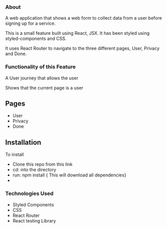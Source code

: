 ### About

A web application that shows a web form to collect data from a user before signing up for a service.

This is a small feature built using React, JSX. It has been styled using styled-components and CSS.

It uses React Router to navigate to the three different pages, User, Privacy and Done.

### Functionality of this Feature

A User journey that allows the user

Shows that the current page is a user

## Pages

- User
- Privacy
- Done

## Installation

To install

- Clone this repo from this link
- cd: into the directory
- run: npm install { This will download all dependencies}
-

### Technologies Used

- Styled Components
- CSS
- React Router
- React testing Library
